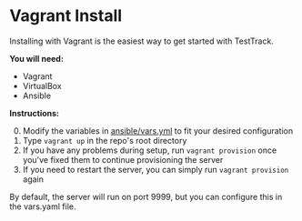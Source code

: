 # Vagrant Install

Installing with Vagrant is the easiest way to get started with TestTrack.

__You will need:__

- Vagrant
- VirtualBox
- Ansible

__Instructions:__

0. Modify the variables in [ansible/vars.yml](../ansible/vars.yml) to fit your
desired configuration
0. Type `vagrant up` in the repo's root directory
0. If you have any problems during setup, run `vagrant provision` once you've
fixed them to continue provisioning the server 
0. If you need to restart the server, you can simply run `vagrant provision`
again

By default, the server will run on port 9999, but you can configure this in the
vars.yaml file.
